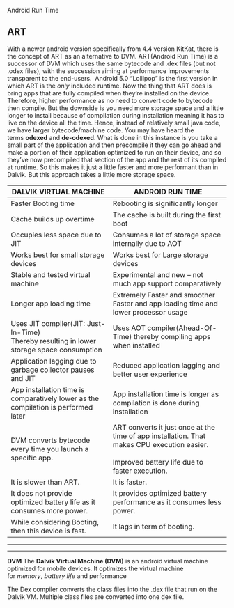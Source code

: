 Android Run Time

## **ART**

With a newer android version specifically from 4.4 version KitKat, there is the concept of ART as an alternative to DVM. ART(Android Run Time) is a successor of DVM which uses the same bytecode and .dex files (but not .odex files), with the succession aiming at performance improvements transparent to the end-users.  Android 5.0 “Lollipop” is the first version in which ART is the _only_ included runtime. Now the thing that ART does is bring apps that are fully compiled when they’re installed on the device. Therefore, higher performance as no need to convert code to bytecode then compile. But the downside is you need more storage space and a little longer to install because of compilation during installation meaning it has to live on the device all the time. Hence, instead of relatively small java code, we have larger bytecode/machine code. You may have heard the terms **odexed** and **de-odexed**. What is done in this instance is you take a small part of the application and then precompile it they can go ahead and make a portion of their application optimized to run on their device, and so they’ve now precompiled that section of the app and the rest of its compiled at runtime. So this makes it just a little faster and more performant than in Dalvik. But this approach takes a little more storage space.


|DALVIK VIRTUAL MACHINE|ANDROID RUN TIME|
|---|---|
|Faster Booting time|Rebooting is significantly longer|
|Cache builds up overtime|The cache is built during the first boot|
|Occupies less space due to JIT|Consumes a lot of storage space internally due to AOT|
|Works best for small storage devices|Works best for Large storage devices|
|Stable and tested virtual machine|Experimental and new – not much app support comparatively|
|Longer app loading time|Extremely Faster and smoother Faster and app loading time and lower processor usage|
|Uses JIT compiler(JIT: Just-In-Time)  <br>Thereby resulting in lower storage space consumption|Uses AOT compiler(Ahead-Of-Time) thereby compiling apps when installed|
|Application lagging due to garbage collector pauses and JIT|Reduced application lagging and better user experience|
|App installation time is comparatively lower as the compilation is performed later|App installation time is longer as compilation is done during installation|
|DVM converts bytecode every time you launch a specific app.|ART converts it just once at the time of app installation. That makes CPU execution easier. <br><br>Improved battery life due to faster execution.|
|It is slower than ART.|It is faster.|
|It does not provide optimized battery life as it consumes more power.|It provides optimized battery performance as it consumes less power.|
|While considering Booting, then this device is fast.|It lags in term of booting.|

----

----

**DVM** 
The **Dalvik Virtual Machine (DVM)** is an android virtual machine optimized for mobile devices. It optimizes the virtual machine for _memory_, _battery life_ and performance

The Dex compiler converts the class files into the .dex file that run on the Dalvik VM. Multiple class files are converted into one dex file.
